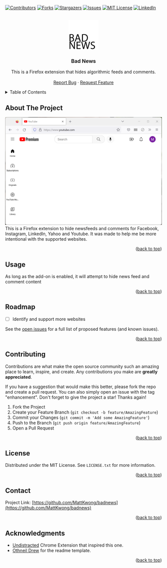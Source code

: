 <a name="readme-top"></a>

<!-- PROJECT SHIELDS -->
[![Contributors][contributors-shield]][contributors-url]
[![Forks][forks-shield]][forks-url]
[![Stargazers][stars-shield]][stars-url]
[![Issues][issues-shield]][issues-url]
[![MIT License][license-shield]][license-url]
[![LinkedIn][linkedin-shield]][linkedin-url]



<!-- PROJECT LOGO -->
<br />
<div align="center">
  <a href="https://github.com/MattKwong/badnews">
    <img src="icons/words-96.png" alt="Logo" width="96" height="96">
  </a>

<h3 align="center">Bad News</h3>

  <p align="center">
    This is a Firefox extension that hides algorithmic feeds and comments.
    <!-- <br />
    <a href="https://github.com/MattKwong/badnews"><strong>Explore the docs (TBD) »</strong></a> -->
    <br />
    <br />
    <!-- <a href="https://github.com/MattKwong/badnews">View Demo</a>
    · -->
    <a href="https://github.com/MattKwong/badnews/issues">Report Bug</a>
    ·
    <a href="https://github.com/MattKwong/badnews/issues">Request Feature</a>
  </p>
</div>



<!-- TABLE OF CONTENTS -->
<details>
  <summary>Table of Contents</summary>
  <ol>
    <!-- <li>
      <a href="#about-the-project">About The Project</a>
      <ul>
        <li><a href="#built-with">Built With</a></li>
      </ul>
    </li> -->
    <!-- <li>
      <a href="#getting-started">Getting Started</a>
      <ul>
        <li><a href="#prerequisites">Prerequisites</a></li>
        <li><a href="#installation">Installation</a></li>
      </ul>
    </li> -->
    <li><a href="#usage">Usage</a></li>
    <li><a href="#roadmap">Roadmap</a></li>
    <li><a href="#contributing">Contributing</a></li>
    <li><a href="#license">License</a></li>
    <li><a href="#contact">Contact</a></li>
    <li><a href="#acknowledgments">Acknowledgments</a></li>
  </ol>
</details>



<!-- ABOUT THE PROJECT -->
## About The Project

[![Product Name Screen Shot][product-screenshot]](https://youtube.com)
This is a Firefox extension to hide newsfeeds and comments for Facebook, Instagram, LinkedIn, Yahoo and Youtube. It was made to help me be more intentional with the supported websites.

<p align="right">(<a href="#readme-top">back to top</a>)</p>



<!-- ### Built With

* [![Next][Next.js]][Next-url]
* [![React][React.js]][React-url]
* [![Vue][Vue.js]][Vue-url]
* [![Angular][Angular.io]][Angular-url]
* [![Svelte][Svelte.dev]][Svelte-url]
* [![Laravel][Laravel.com]][Laravel-url]
* [![Bootstrap][Bootstrap.com]][Bootstrap-url]
* [![JQuery][JQuery.com]][JQuery-url]

<p align="right">(<a href="#readme-top">back to top</a>)</p> -->



<!-- GETTING STARTED -->
<!-- ## Getting Started

This is an example of how you may give instructions on setting up your project locally.
To get a local copy up and running follow these simple example steps.

### Prerequisites

This is an example of how to list things you need to use the software and how to install them.
* npm
  ```sh
  npm install npm@latest -g
  ```

### Installation

1. Get a free API Key at [https://example.com](https://example.com)
2. Clone the repo
   ```sh
   git clone https://github.com/MattKwong/badnews.git
   ```
3. Install NPM packages
   ```sh
   npm install
   ```
4. Enter your API in `config.js`
   ```js
   const API_KEY = 'ENTER YOUR API';
   ```

<p align="right">(<a href="#readme-top">back to top</a>)</p> -->



<!-- USAGE EXAMPLES -->
## Usage

As long as the add-on is enabled, it will attempt to hide news feed and comment content

<!-- _For more examples, please refer to the [Documentation](https://example.com)_ -->

<p align="right">(<a href="#readme-top">back to top</a>)</p>



<!-- ROADMAP -->
## Roadmap

- [ ] Identify and support more websites
<!-- - [ ] Feature 2
- [ ] Feature 3
    - [ ] Nested Feature -->

See the [open issues](https://github.com/MattKwong/badnews/issues) for a full list of proposed features (and known issues).

<p align="right">(<a href="#readme-top">back to top</a>)</p>



<!-- CONTRIBUTING -->
## Contributing

Contributions are what make the open source community such an amazing place to learn, inspire, and create. Any contributions you make are **greatly appreciated**.

If you have a suggestion that would make this better, please fork the repo and create a pull request. You can also simply open an issue with the tag "enhancement".
Don't forget to give the project a star! Thanks again!

1. Fork the Project
2. Create your Feature Branch (`git checkout -b feature/AmazingFeature`)
3. Commit your Changes (`git commit -m 'Add some AmazingFeature'`)
4. Push to the Branch (`git push origin feature/AmazingFeature`)
5. Open a Pull Request

<p align="right">(<a href="#readme-top">back to top</a>)</p>



<!-- LICENSE -->
## License

Distributed under the MIT License. See `LICENSE.txt` for more information.

<p align="right">(<a href="#readme-top">back to top</a>)</p>



<!-- CONTACT -->
## Contact

<!-- Your Name - email@email_client.com -->

Project Link: [https://github.com/MattKwong/badnews](https://github.com/MattKwong/badnews)

<p align="right">(<a href="#readme-top">back to top</a>)</p>



<!-- ACKNOWLEDGMENTS -->
## Acknowledgments

* [Undistracted](https://www.undistracted.app/) Chrome Extension that inspired this one.
* [Othneil Drew](https://github.com/othneildrew/Best-README-Template) for the readme template.

<p align="right">(<a href="#readme-top">back to top</a>)</p>



<!-- MARKDOWN LINKS & IMAGES -->
<!-- https://www.markdownguide.org/basic-syntax/#reference-style-links -->
[contributors-shield]: https://img.shields.io/github/contributors/MattKwong/badnews.svg?style=for-the-badge
[contributors-url]: https://github.com/MattKwong/badnews/graphs/contributors
[forks-shield]: https://img.shields.io/github/forks/MattKwong/badnews.svg?style=for-the-badge
[forks-url]: https://github.com/MattKwong/badnews/network/members
[stars-shield]: https://img.shields.io/github/stars/MattKwong/badnews.svg?style=for-the-badge
[stars-url]: https://github.com/MattKwong/badnews/stargazers
[issues-shield]: https://img.shields.io/github/issues/MattKwong/badnews.svg?style=for-the-badge
[issues-url]: https://github.com/MattKwong/badnews/issues
[license-shield]: https://img.shields.io/github/license/MattKwong/badnews.svg?style=for-the-badge
[license-url]: https://github.com/MattKwong/badnews/blob/main/LICENSE
[linkedin-shield]: https://img.shields.io/badge/-LinkedIn-black.svg?style=for-the-badge&logo=linkedin&colorB=555
[linkedin-url]: https://linkedin.com/in/kwongmatthew
[product-screenshot]: sample.png
